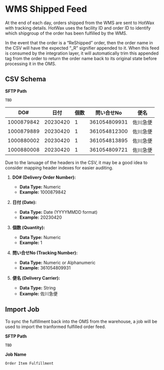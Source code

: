 # WMS Shipped Feed

At the end of each day, orders shipped from the WMS are sent to HotWax with tracking details. HotWax uses the facility ID and order ID to identify which shipgroup of the order has been fulfilled by the WMS.

In the event that the order is a “ReShipped” order, then the order name in the CSV will have the expected “_R” signifier appended to it. When this feed is consumed by the integration layer, it will automatically trim this appended tag from the order to return the order name back to its original state before processing it in the OMS.

## CSV Schema

**SFTP Path**

```
TBD
```

| DO#         | 日付       | 個数    | 問い合せNo        | 便名    |
|-------------|------------|---------|-------------------|--------|
| 1000879842  | 20230420   | 1       | 361054809931      | 佐川急便 |
| 1000879889  | 20230420   | 1       | 361054812300      | 佐川急便 |
| 1000880002  | 20230420   | 1       | 361054813895      | 佐川急便 |
| 1000880008  | 20230420   | 1       | 361054809721      | 佐川急便 |

Due to the lanuage of the headers in the CSV, it may be a good idea to consider mapping header indexes for easier auditing.

1. **DO# (Delivery Order Number):**
   - **Data Type:** Numeric
   - **Example:** 1000879842

2. **日付 (Date):**
   - **Data Type:** Date (YYYYMMDD format)
   - **Example:** 20230420

3. **個数 (Quantity):**
   - **Data Type:** Numeric
   - **Example:** 1

4. **問い合せNo (Tracking Number):**
   - **Data Type:** Numeric or Alphanumeric
   - **Example:** 361054809931

5. **便名 (Delivery Carrier):**
   - **Data Type:** String
   - **Example:** 佐川急便

## Import Job
To sync the fulfillment back into the OMS from the warehouse, a job will be used to import the tranformed fulfilled order feed.

**SFTP Path**

```
TBD
```

**Job Name**
```
Order Item Fulfillment
```